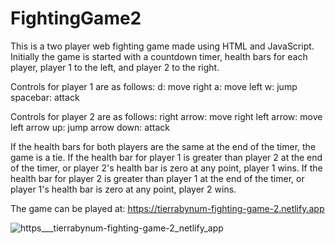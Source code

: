 # FightingGame2
 
This is a two player web fighting game made using HTML and JavaScript. Initially the game is started with a countdown timer, health bars for each player, player 1 to the left, and player 2 to the right.

Controls for player 1 are as follows: 
d: move right 
a: move left 
w: jump 
spacebar: attack

Controls for player 2 are as follows: 
right arrow: move right 
left arrow: move left 
arrow up: jump 
arrow down: attack

If the health bars for both players are the same at the end of the timer, the game is a tie. If the health bar for player 1 is greater than player 2 at the end of the timer, or player 2's health bar is zero at any point, player 1 wins. If the health bar for player 2 is greater than player 1 at the end of the timer, or player 1's health bar is zero at any point, player 2 wins.

The game can be played at: https://tierrabynum-fighting-game-2.netlify.app


![https___tierrabynum-fighting-game-2_netlify_app](https://user-images.githubusercontent.com/103659281/183763946-3715cc73-18ff-4331-9910-e0316ba96e22.png)

